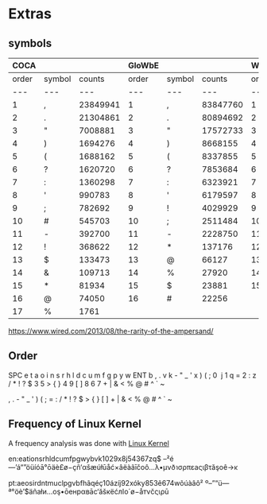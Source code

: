 # Extras

## symbols

| COCA | | | GloWbE | | | Wikipedia | | |
| --- | --- | --- | --- | --- | --- | --- | --- | --- |
| order | symbol | counts | order | symbol | counts | order | symbol | counts |
| --- | --- | --- | --- | --- | --- | --- | --- | --- |
| 1 | , | 23849941 | 1 | , | 83847760 | 1 | , | 109960441 |
| 2 | . | 21304861 | 2 | . | 80894692 | 2 | ' | 79264498 |
| 3 | " | 7008881 | 3 | " | 17572733 | 3 | . | 73633968 |
| 4 | ) | 1694276 | 4 | ) | 8668155 | 4 | # | 28560000 |
| 5 | ( | 1688162 | 5 | ( | 8337855 | 5 | ( | 25894803 |
| 6 | ? | 1620720 | 6 | ? | 7853684 | 6 | ) | 25851855 |
| 7 | : | 1360298 | 7 | : | 6323921 | 7 | * | 18572182 |
| 8 | ' | 990783 | 8 | ' | 6179597 | 8 | : | 10649543 |
| 9 | ; | 782692 | 9 | ! | 4029929 | 9 | ; | 5709259 |
| 10 | # | 545703 | 10 | ; | 2511484 | 10 | - | 4912002 |
| 11 | - | 392700 | 11 | - | 2228750 | 11 | ! | 3248850 |
| 12 | ! | 368622 | 12 | * | 137176 | 12 | ? | 378872 |
| 13 | $ | 133473 | 13 | @ | 66127 | 13 | @ | 20287 |
| 14 | & | 109713 | 14 | % | 27920 | 14 | % | 16899 |
| 15 | * | 81934 | 15 | $ | 23881 | 15 | $ | 10455 |
| 16 | @ | 74050 | 16 | # | 22256 | | | |
| 17 | % | 1761 | | | | | | |


https://www.wired.com/2013/08/the-rarity-of-the-ampersand/

## Order

SPC e t a o i n s r h l d c u m f g p y w ENT b , . v k - " _ ' x ) ( ; 0 &nbsp;j 1 q = 2 : z / * ! ? $ 3 5 > { } 4 9 [ ] 8 6 7  + | & < % @ # ^ ` ~

, . - " _ ' ) ( ; = : / * ! ? $ > { } [ ]  + | & < % @ # ^ ` ~

## Frequency of Linux Kernel

A frequency analysis was done with [Linux Kernel](https://cdn.kernel.org/pub/linux/kernel/v6.x/linux-6.10.7.tar.xz) 


en:eationsrhldcumfpgwybvk1029x8j54367zq$ –²é—’á“”öüíóā°ōäè£ø−çñ‘αšæúłūåć×âëàãīčοô…λ•μνðาσρπεаςιβτăşоê→κ

pt:aeosirdntmuclpgvbfhãqéç10ázíj92xóky853ê674wõúàâô² º–”“ü—ª°öè’$äñаłи…оş•ōенрαвāс‘ăšкëćлاο´ø−åтνčς​ιρū


